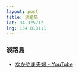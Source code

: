 ```yaml
---
layout: post
title: 淡路島
lat: 34.325712
lng: 134.813111
---
```


### 淡路島

- [なかやま夫婦 - YouTube](https://www.youtube.com/@nakayamafuufu)
